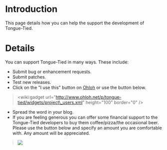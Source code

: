 # Introduction #

This page details how you can help the support the development of Tongue-Tied.


# Details #

You can support Tongue-Tied in many ways. These include:
  * Submit bug or enhancement requests.
  * Submit patches.
  * Test new releases.
  * Click on the "I use this" button on [Ohloh](http://www.ohloh.net/p/tongue-tied) or use the button below.
> &lt;wiki:gadget url="http://www.ohloh.net/p/tongue-tied/widgets/project\_users.xml" height="100" border="0" /&gt;

  * Spread the word in your blog.
  * If you are feeling generous you can offer some financial support to the Tongue-Tied developers to buy them coffee/pizza/the occasional beer. Please use the button below and specify an amount you are comfortable with. Any amount will be appreciated.
> [![](https://www.paypal.com/en_GB/SG/i/btn/btn_buynowCC_LG.gif)](https://www.paypal.com/cgi-bin/webscr?cmd=_s-xclick&hosted_button_id=9LZZYASMAHZS8)